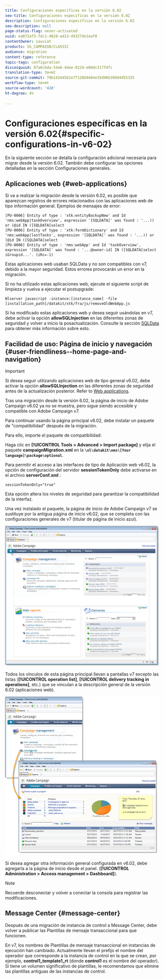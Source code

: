 ```yaml
---
title: Configuraciones específicas en la versión 6.02
seo-title: Configuraciones específicas en la versión 6.02
description: Configuraciones específicas en la versión 6.02
seo-description: null
page-status-flag: never-activated
uuid: ea072af3-fdc1-4828-ad13-d4327de1eaf8
contentOwner: sauviat
products: SG_CAMPAIGN/CLASSIC
audience: migration
content-type: reference
topic-tags: configuration
discoiquuid: 87a6cbda-54a6-4dae-8224-e06dc217f4fc
translation-type: tm+mt
source-git-commit: 70b143445b2e77128b9404e35d96b39694d55335
workflow-type: tm+mt
source-wordcount: '428'
ht-degree: 4%

---
```



# Configuraciones específicas en la versión 6.02{#specific-configurations-in-v6-02}

En la siguiente sección se detalla la configuración adicional necesaria para migrar desde la versión 6.02. También debe configurar las opciones detalladas en la sección Configuraciones [](../../migration/using/general-configurations.md) generales.

## Aplicaciones web {#web-applications}

Si va a realizar la migración desde la versión 6.02, es posible que aparezcan registros de errores relacionados con las aplicaciones web de tipo información general. Ejemplos de mensajes de error:

```
[PU-0006] Entity of type : 'xtk:entityBackupNew' and Id 'nms:webApp|taskOverview', expression '[SQLDATA[' was found : '...)) or (@id IN ([SQLDATA[select 
[PU-0006] Entity of type : 'xtk:formDictionary' and Id 'nms:webApp|lastTasks', expression '[SQLDATA[' was found : '...)) or (@id IN ([SQLDATA[select 
[PU-0006] Entity of type : 'nms:webApp' and Id 'taskOverview', expression '[SQLDATA[' was found : '...@owner-id] IN ([SQLDATA[select iGroupid...'. (iRc=-1)
```

Estas aplicaciones web usaban SQLData y no son compatibles con v7, debido a la mayor seguridad. Estos errores provocarán un error en la migración.

Si no ha utilizado estas aplicaciones web, ejecute el siguiente script de limpieza y vuelva a ejecutar el postupgrade:

```
Nlserver javascript -instance:[instance_name] -file [installation_path]/datakit/xtk/fra/js/removeOldWebApp.js
```

Si ha modificado estas aplicaciones web y desea seguir usándolas en v7, debe activar la opción **allowSQLInjection** en las diferentes zonas de seguridad y volver a inicio la posactualización. Consulte la sección [SQLData](../../migration/using/general-configurations.md#sqldata) para obtener más información sobre esto.

## Facilidad de uso: Página de inicio y navegación {#user-friendliness--home-page-and-navigation}

>[!IMPORTANT]
>
>Si desea seguir utilizando aplicaciones web de tipo general v6.02, debe activar la opción **allowSQLInjection** en las diferentes zonas de seguridad antes de la actualización posterior. Refer to [Web applications](#web-applications).

Tras una migración desde la versión 6.02, la página de inicio de Adobe Campaign v6.02 ya no se muestra, pero sigue siendo accesible y compatible con Adobe Campaign v7.

Para continuar usando la página principal v6.02, debe instalar un paquete de &quot;compatibilidad&quot; después de la migración.

Para ello, importe el paquete de compatibilidad:

Haga clic en **[!UICONTROL Tools > Advanced > Import package]** y elija el paquete **campaignMigration.xml** en la **`\nl\datakit\nms\[Your language]\package\optional`**.

Para permitir el acceso a las interfaces de tipo de Aplicación web v6.02, la opción de configuración del servidor **sessionTokenOnly** debe activarse en el archivo **serverConf.xml** :

```
sessionTokenOnly="true"
```

Esta opción altera los niveles de seguridad para garantizar la compatibilidad de la interfaz.

Una vez instalado el paquete, la página de inicio de Adobe Campaign v7 se sustituye por la antigua página de inicio v6.02, que se completa con las configuraciones generales de v7 (titular de página de inicio azul).

![](assets/dashboards.png)

Todos los vínculos de esta página principal llevan a pantallas v7 excepto las listas (**[!UICONTROL operation list]**, **[!UICONTROL delivery tracking in operations]**, etc.) que se vinculan a la descripción general de la versión 6.02 (aplicaciones web).

![](assets/dashboards2.png)

Si desea agregar otra información general configurada en v6.02, debe agregarla a la página de inicio desde el panel. (**[!UICONTROL Administration > Access management > Dashboard]**).

>[!NOTE]
>
>Recuerde desconectar y volver a conectar la consola para registrar las modificaciones.

## Message Center {#message-center}

Después de una migración de instancia de control a Message Center, debe volver a publicar las Plantillas de mensaje transaccional para que funcionen.

En v7, los nombres de Plantillas de mensaje transaccional en instancias de ejecución han cambiado. Actualmente llevan el prefijo el nombre del operador que corresponde a la instancia de control en la que se crean, por ejemplo, **control1_template1_rt** (donde **control1** es el nombre del operador). Si tiene un volumen significativo de plantillas, le recomendamos que elimine las plantillas antiguas de las instancias de control.
